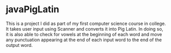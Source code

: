 # javaPigLatin

This is a project I did as part of my first computer science course in college. It takes user input using Scanner and converts it into Pig Latin. In doing so, it is also able to check for vowels at the beginning of each word and move any punctuation appearing at the end of each input word to the end of the output word.
